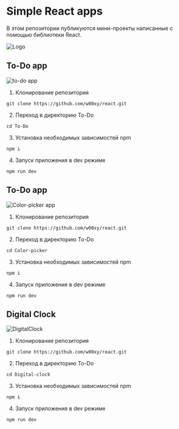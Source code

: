 # Simple React apps
В этом репозитории публикуются мини-проекты написанные с помощью библиотеки React.

![Logo](https://avatars.dzeninfra.ru/get-zen_doc/5284703/pub_6416b095ea182b2f0f4122c9_6416b1ace6e13b0f6ce3c11f/scale_1200)

## To-Do app

![to-do app](https://github.com/w00xy/react/assets/65399628/99224b74-a48c-4048-a105-39f99230b90c)

1. Клонирование репозитория 

```git clone https://github.com/w00xy/react.git```

2. Переход в директорию To-Do

```cd To-Do```

3. Установка необходимых зависимостей npm

```npm i```

4. Запуск приложения в dev режиме

```npm run dev```

## To-Do app

![Color-picker app](https://github.com/user-attachments/assets/bfd0205e-bf90-4af1-a579-13d39de238ae)

1. Клонирование репозитория 

```git clone https://github.com/w00xy/react.git```

2. Переход в директорию To-Do

```cd Color-picker```

3. Установка необходимых зависимостей npm

```npm i```

4. Запуск приложения в dev режиме

```npm run dev```

## Digital Clock

![DigitalClock](https://github.com/user-attachments/assets/96892043-4ddd-460b-b40a-abe0c00c1585)


1. Клонирование репозитория 

```git clone https://github.com/w00xy/react.git```

2. Переход в директорию To-Do

```cd Digital-clock```

3. Установка необходимых зависимостей npm

```npm i```

4. Запуск приложения в dev режиме

```npm run dev```
